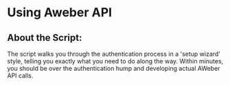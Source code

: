 # Using Aweber API

## About the Script:
The script walks you through the authentication process in a 'setup wizard' style, telling you exactly what you need to do along the way. 
Within minutes, you should be over the authentication hump and developing actual AWeber API calls.

